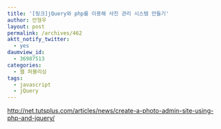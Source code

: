 ```yaml
---
title: '[링크]jQuery와 php를 이용해 사진 관리 시스템 만들기'
author: 안형우
layout: post
permalink: /archives/462
aktt_notify_twitter:
  - yes
daumview_id:
  - 36987513
categories:
  - 웹 퍼블리싱
tags:
  - javascript
  - jQuery
---
```

<http://net.tutsplus.com/articles/news/create-a-photo-admin-site-using-php-and-jquery/>